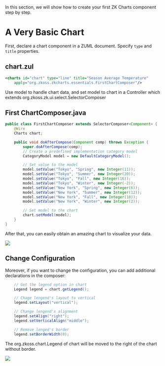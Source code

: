 In this section, we will show how to create your first ZK Charts
component step by step.

# A Very Basic Chart

First, declare a chart component in a ZUML document. Specify `type` and
`title` properties.

## chart.zul

``` xml
<charts id="chart" type="line" title="Season Average Temperature" 
    apply="org.zkoss.zkcharts.essentials.FirstChartComposer"/>
```

Use model to handle chart data, and set model to chart in a Controller
which extends <javadoc>org.zkoss.zk.ui.select.SelectorComposer</javadoc>

## First ChartComposer.java

``` java
public class FirstChartComposer extends SelectorComposer<Component> {
    @Wire
    Charts chart;

    public void doAfterCompose(Component comp) throws Exception {
        super.doAfterCompose(comp);
        // Create a predefined implementation category model
        CategoryModel model = new DefaultCategoryModel();

        // Set value to the model
        model.setValue("Tokyo", "Spring", new Integer(11));
        model.setValue("Tokyo", "Summer", new Integer(20));
        model.setValue("Tokyo", "Fall", new Integer(16));
        model.setValue("Tokyo", "Winter", new Integer(-2));
        model.setValue("New York", "Spring", new Integer(6));
        model.setValue("New York", "Summer", new Integer(12));
        model.setValue("New York", "Fall", new Integer(10));
        model.setValue("New York", "Winter", new Integer(2));

        // Set model to the chart
        chart.setModel(model);
    }
}
```

After that, you can easily obtain an amazing chart to visualize your
data.

![](FirstChart.png)

## Change Configuration

Moreover, if you want to change the configuration, you can add
additional declarations in the composer:

``` java
    // Get the legend option in chart
    Legend legend = chart.getLegend();

    // Chage lengend's layout to vertical
    legend.setLayout("vertical");

    // Change lengend's alignment
    legend.setAlign("right");
    legend.setVerticalAlign("middle");

    // Remove lenged's border
    legend.setBorderWidth(0);
```

The <javadoc directory="zkcharts">org.zkoss.chart.Legend</javadoc> of
chart will be moved to the right of the chart without border.

![](FirstChartSettings.png)
